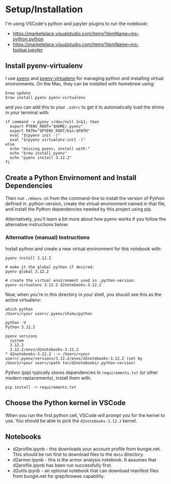 # Setup/Installation

I'm using VSCode's python and jupyter plugins to run the notebook: 

* https://marketplace.visualstudio.com/items?itemName=ms-python.python
* https://marketplace.visualstudio.com/items?itemName=ms-toolsai.jupyter


## Install pyenv-virtualenv

I use [pyenv](https://github.com/pyenv/pyenv) and [pyenv-virtualenv](https://github.com/pyenv/pyenv-virtualenv) for managing python and installing virtual environments.  On the Mac, they can be installed with homebrew using:

```
brew update
brew install pyenv pyenv-virtualenv
```

and you can add this to your `.zshrc` to get it to automatically load the shims in your terminal with:

```
if command -v pyenv >/dev/null 2>&1; then
  export PYENV_ROOT="$HOME/.pyenv"
  export PATH="$PYENV_ROOT/bin:$PATH"
  eval "$(pyenv init -)"
  eval "$(pyenv virtualenv-init -)"
else
  echo "missing pyenv, install with:"
  echo "brew install pyenv"
  echo "pyenv install 3.12.2"
fi
```

## Create a Python Envirnoment and Install Dependencies

Then run `./mkenv.sh` from the command-line to install the version of Python
defined in .python-version, create the virtual environment named in that file,
and install the Python dependencies needed by this project using pip.

Alternatively, you'll learn a bit more about how pyenv works if you follow the
alternative instructions below:

### Alternative (manual) Instructions

Install python and create a new virtual environment for this notebook with:

```
pyenv install 3.12.2

# make it the global python if desired:
pyenv global 3.12.2

# create the virtual environment used in .python-version:
pyenv virtualenv 3.12.2 d2notebooks-3.12.2
```

Now, when you're in this directory in your shell, you should see this as the active virtualenv:

```
which python
/Users/<your user>/.pyenv/shims/python

python -V
Python 3.12.2

pyenv versions
  system
  3.12.2
  3.12.2/envs/d2notebooks-3.12.2
* d2notebooks-3.12.2 --> /Users/<your user>/.pyenv/versions/3.12.2/envs/d2notebooks-3.12.2 (set by /Users/<your user>/<path to>/d2notebooks/.python-version)
```

Python (pip) typically stores dependencies in `requirements.txt` (or other modern replacements), install them with:

```
pip install -r requirements.txt
```

## Choose the Python kernel in VSCode

When you run the first python cell, VSCode will prompt you for the kernel to use.  You should be able to pick the `d2notebooks-3.12.2` kernel.

## Notebooks

- d2profile.ipynb - this downloads your account profile from bungie.net.  This should be run first to download files to the `data` directory.
- d2armor.ipynb - this is the armor analysis notebook.  It assumes that d2profile.ipynb has been run successfully first.
- d2utils.ipynb - an optional notebook that can download manifest files from bungie.net for grep/browse capability.